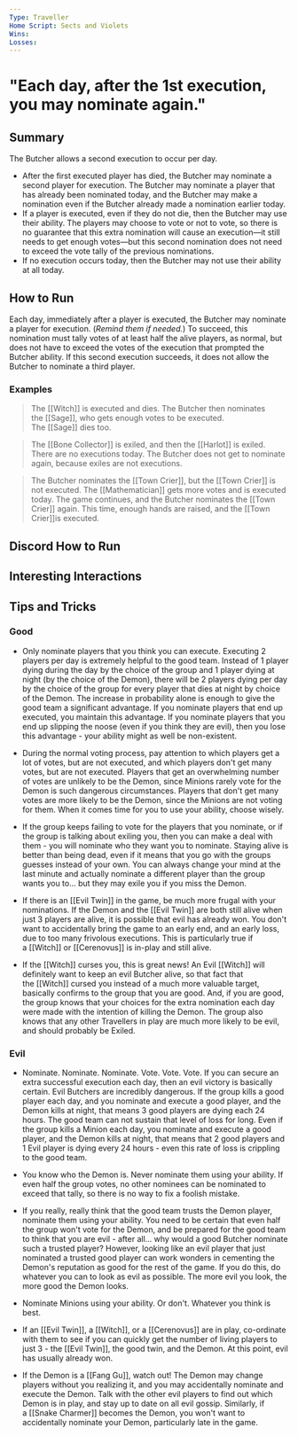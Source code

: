 ```yaml
---
Type: Traveller
Home Script: Sects and Violets
Wins: 
Losses:
---
```

# "Each day, after the 1st execution, you may nominate again."

## Summary
The Butcher allows a second execution to occur per day.

- After the first executed player has died, the Butcher may nominate a second player for execution. The Butcher may nominate a player that has already been nominated today, and the Butcher may make a nomination even if the Butcher already made a nomination earlier today.
- If a player is executed, even if they do not die, then the Butcher may use their ability. The players may choose to vote or not to vote, so there is no guarantee that this extra nomination will cause an execution—it still needs to get enough votes—but this second nomination does not need to exceed the vote tally of the previous nominations.
- If no execution occurs today, then the Butcher may not use their ability at all today.
## How to Run
Each day, immediately after a player is executed, the Butcher may nominate a player for execution. (_Remind them if needed._) To succeed, this nomination must tally votes of at least half the alive players, as normal, but does not have to exceed the votes of the execution that prompted the Butcher ability. If this second execution succeeds, it does not allow the Butcher to nominate a third player.
### Examples
>The [[Witch]] is executed and dies. The Butcher then nominates the [[Sage]], who gets enough votes to be executed. The [[Sage]] dies too.

>The [[Bone Collector]] is exiled, and then the [[Harlot]] is exiled. There are no executions today. The Butcher does not get to nominate again, because exiles are not executions.

>The Butcher nominates the [[Town Crier]], but the [[Town Crier]] is not executed. The [[Mathematician]] gets more votes and is executed today. The game continues, and the Butcher nominates the [[Town Crier]] again. This time, enough hands are raised, and the [[Town Crier]]is executed.
## Discord How to Run


## Interesting Interactions


## Tips and Tricks
### Good
- Only nominate players that you think you can execute. Executing 2 players per day is extremely helpful to the good team. Instead of 1 player dying during the day by the choice of the group and 1 player dying at night (by the choice of the Demon), there will be 2 players dying per day by the choice of the group for every player that dies at night by choice of the Demon. The increase in probability alone is enough to give the good team a significant advantage. If you nominate players that end up executed, you maintain this advantage. If you nominate players that you end up slipping the noose (even if you think they are evil), then you lose this advantage - your ability might as well be non-existent.

- During the normal voting process, pay attention to which players get a lot of votes, but are not executed, and which players don't get many votes, but are not executed. Players that get an overwhelming number of votes are unlikely to be the Demon, since Minions rarely vote for the Demon is such dangerous circumstances. Players that don't get many votes are more likely to be the Demon, since the Minions are not voting for them. When it comes time for you to use your ability, choose wisely.

- If the group keeps failing to vote for the players that you nominate, or if the group is talking about exiling you, then you can make a deal with them - you will nominate who they want you to nominate. Staying alive is better than being dead, even if it means that you go with the groups guesses instead of your own. You can always change your mind at the last minute and actually nominate a different player than the group wants you to... but they may exile you if you miss the Demon.

- If there is an [[Evil Twin]] in the game, be much more frugal with your nominations. If the Demon and the [[Evil Twin]] are both still alive when just 3 players are alive, it is possible that evil has already won. You don't want to accidentally bring the game to an early end, and an early loss, due to too many frivolous executions. This is particularly true if a [[Witch]] or [[Cerenovus]] is in-play and still alive.

- If the [[Witch]] curses you, this is great news! An Evil [[Witch]] will definitely want to keep an evil Butcher alive, so that fact that the [[Witch]] cursed you instead of a much more valuable target, basically confirms to the group that you are good. And, if you are good, the group knows that your choices for the extra nomination each day were made with the intention of killing the Demon. The group also knows that any other Travellers in play are much more likely to be evil, and should probably be Exiled.
### Evil
- Nominate. Nominate. Nominate. Vote. Vote. Vote. If you can secure an extra successful execution each day, then an evil victory is basically certain. Evil Butchers are incredibly dangerous. If the group kills a good player each day, and you nominate and execute a good player, and the Demon kills at night, that means 3 good players are dying each 24 hours. The good team can not sustain that level of loss for long. Even if the group kills a Minion each day, you nominate and execute a good player, and the Demon kills at night, that means that 2 good players and 1 Evil player is dying every 24 hours - even this rate of loss is crippling to the good team.

- You know who the Demon is. Never nominate them using your ability. If even half the group votes, no other nominees can be nominated to exceed that tally, so there is no way to fix a foolish mistake.

- If you really, really think that the good team trusts the Demon player, nominate them using your ability. You need to be certain that even half the group won't vote for the Demon, and be prepared for the good team to think that you are evil - after all... why would a good Butcher nominate such a trusted player? However, looking like an evil player that just nominated a trusted good player can work wonders in cementing the Demon's reputation as good for the rest of the game. If you do this, do whatever you can to look as evil as possible. The more evil you look, the more good the Demon looks.

- Nominate Minions using your ability. Or don't. Whatever you think is best.

- If an [[Evil Twin]], a [[Witch]], or a [[Cerenovus]] are in play, co-ordinate with them to see if you can quickly get the number of living players to just 3 - the [[Evil Twin]], the good twin, and the Demon. At this point, evil has usually already won.

- If the Demon is a [[Fang Gu]], watch out! The Demon may change players without you realizing it, and you may accidentally nominate and execute the Demon. Talk with the other evil players to find out which Demon is in play, and stay up to date on all evil gossip. Similarly, if a [[Snake Charmer]] becomes the Demon, you won't want to accidentally nominate your Demon, particularly late in the game.

